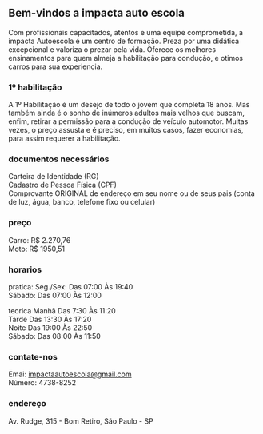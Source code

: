 ## Bem-vindos a impacta auto escola<br>
Com profissionais capacitados, atentos e uma equipe comprometida, a impacta Autoescola é um centro de formação. Preza por uma didática excepcional e valoriza o prezar pela vida. Oferece os melhores ensinamentos para quem almeja a habilitação para condução, e otimos carros para sua experiencia.

### 1º habilitação
A 1º Habilitação é um desejo de todo o jovem que completa 18 anos. Mas também ainda é o sonho de inúmeros adultos mais velhos que buscam, enfim, retirar a permissão para a condução de veículo automotor. Muitas vezes, o preço assusta e é preciso, em muitos casos, fazer economias, para assim requerer a habilitação.<br>

### documentos necessários
Carteira de Identidade (RG)<br>
Cadastro de Pessoa Física (CPF)<br>
Comprovante ORIGINAL de endereço em
seu nome ou de seus pais (conta de luz,
água, banco, telefone fixo ou celular)<br>

### preço
Carro: R$ 2.270,76<br>
Moto: R$ 1950,51<br>

### horarios
pratica:
Seg./Sex: Das 07:00 Às 19:40<br>
Sábado: Das 07:00 Às 12:00<br>

teorica
Manhã Das 7:30 Às 11:20<br>
Tarde Das 13:30 Às 17:20<br>
Noite Das 19:00 Às 22:50<br>
Sábado: Das 08:00 Às 11:50<br>

### contate-nos 
Emai: impactaautoescola@gmail.com<br>
Número: 4738-8252<br>

### endereço 
Av. Rudge, 315 - Bom Retiro, São Paulo - SP
